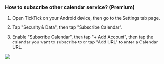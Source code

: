 ### How to subscribe other calendar service? (Premium)

1. Open TickTick on your Android device, then go to the Settings tab page.

2. Tap "Security & Data", then tap "Subscribe Calendar".

3. Enable "Subscribe Calendar", then tap "+ Add Account", then tap the calendar you want to subscribe to or tap "Add URL" to enter a Calendar URL.

![](../../../images/ticktick-android-app/calendar/3.4.4.png)

